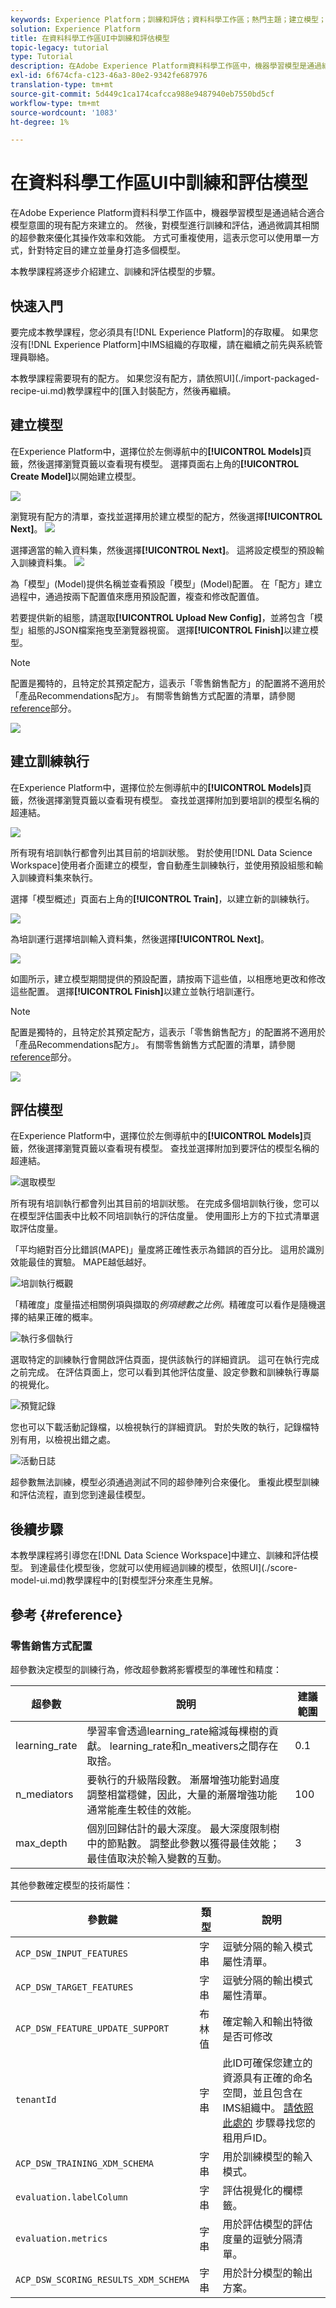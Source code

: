 ```yaml
---
keywords: Experience Platform；訓練和評估；資料科學工作區；熱門主題；建立模型；建立培訓運行
solution: Experience Platform
title: 在資料科學工作區UI中訓練和評估模型
topic-legacy: tutorial
type: Tutorial
description: 在Adobe Experience Platform資料科學工作區中，機器學習模型是通過結合適合模型意圖的現有配方來建立的。 然後，對模型進行訓練和評估，通過微調其相關的超參數來優化其操作效率和效能。 方式可重複使用，這表示您可以使用單一方式，針對特定目的建立並量身打造多個模型。
exl-id: 6f674cfa-c123-46a3-80e2-9342fe687976
translation-type: tm+mt
source-git-commit: 5d449c1ca174cafcca988e9487940eb7550bd5cf
workflow-type: tm+mt
source-wordcount: '1083'
ht-degree: 1%

---
```


# 在資料科學工作區UI中訓練和評估模型

在Adobe Experience Platform資料科學工作區中，機器學習模型是通過結合適合模型意圖的現有配方來建立的。 然後，對模型進行訓練和評估，通過微調其相關的超參數來優化其操作效率和效能。 方式可重複使用，這表示您可以使用單一方式，針對特定目的建立並量身打造多個模型。

本教學課程將逐步介紹建立、訓練和評估模型的步驟。

## 快速入門

要完成本教學課程，您必須具有[!DNL Experience Platform]的存取權。 如果您沒有[!DNL Experience Platform]中IMS組織的存取權，請在繼續之前先與系統管理員聯絡。

本教學課程需要現有的配方。 如果您沒有配方，請依照UI](./import-packaged-recipe-ui.md)教學課程中的[匯入封裝配方，然後再繼續。

## 建立模型

在Experience Platform中，選擇位於左側導航中的&#x200B;**[!UICONTROL Models]**&#x200B;頁籤，然後選擇瀏覽頁籤以查看現有模型。 選擇頁面右上角的&#x200B;**[!UICONTROL Create Model]**&#x200B;以開始建立模型。

![](../images/models-recipes/train-evaluate-ui/models_browse.png)

瀏覽現有配方的清單，查找並選擇用於建立模型的配方，然後選擇&#x200B;**[!UICONTROL Next]**。
![](../images/models-recipes/train-evaluate-ui/select_recipe.png)

選擇適當的輸入資料集，然後選擇&#x200B;**[!UICONTROL Next]**。 這將設定模型的預設輸入訓練資料集。
![](../images/models-recipes/train-evaluate-ui/select_dataset.png)

為「模型」(Model)提供名稱並查看預設「模型」(Model)配置。 在「配方」建立過程中，通過按兩下配置值來應用預設配置，複查和修改配置值。

若要提供新的組態，請選取&#x200B;**[!UICONTROL Upload New Config]**，並將包含「模型」組態的JSON檔案拖曳至瀏覽器視窗。 選擇&#x200B;**[!UICONTROL Finish]**&#x200B;以建立模型。

>[!NOTE]
>
>配置是獨特的，且特定於其預定配方，這表示「零售銷售配方」的配置將不適用於「產品Recommendations配方」。 有關零售銷售方式配置的清單，請參閱[reference](#reference)部分。

![](../images/models-recipes/train-evaluate-ui/name_and_configure.png)

## 建立訓練執行

在Experience Platform中，選擇位於左側導航中的&#x200B;**[!UICONTROL Models]**&#x200B;頁籤，然後選擇瀏覽頁籤以查看現有模型。 查找並選擇附加到要培訓的模型名稱的超連結。

![](../images/models-recipes/train-evaluate-ui/model-hyperlink.png)

所有現有培訓執行都會列出其目前的培訓狀態。 對於使用[!DNL Data Science Workspace]使用者介面建立的模型，會自動產生訓練執行，並使用預設組態和輸入訓練資料集來執行。

選擇「模型概述」頁面右上角的&#x200B;**[!UICONTROL Train]**，以建立新的訓練執行。

![](../images/models-recipes/train-evaluate-ui/model_overview.png)

為培訓運行選擇培訓輸入資料集，然後選擇&#x200B;**[!UICONTROL Next]**。

![](../images/models-recipes/train-evaluate-ui/training_input.png)

如圖所示，建立模型期間提供的預設配置，請按兩下這些值，以相應地更改和修改這些配置。 選擇&#x200B;**[!UICONTROL Finish]**&#x200B;以建立並執行培訓運行。

>[!NOTE]
>
>配置是獨特的，且特定於其預定配方，這表示「零售銷售配方」的配置將不適用於「產品Recommendations配方」。 有關零售銷售方式配置的清單，請參閱[reference](#reference)部分。

![](../images/models-recipes/train-evaluate-ui/training_configuration.png)


## 評估模型

在Experience Platform中，選擇位於左側導航中的&#x200B;**[!UICONTROL Models]**&#x200B;頁籤，然後選擇瀏覽頁籤以查看現有模型。 查找並選擇附加到要評估的模型名稱的超連結。

![選取模型](../images/models-recipes/train-evaluate-ui/model-hyperlink.png)

所有現有培訓執行都會列出其目前的培訓狀態。 在完成多個培訓執行後，您可以在模型評估圖表中比較不同培訓執行的評估度量。 使用圖形上方的下拉式清單選取評估度量。

「平均絕對百分比錯誤(MAPE)」量度將正確性表示為錯誤的百分比。 這用於識別效能最佳的實驗。 MAPE越低越好。

![培訓執行概觀](../images/models-recipes/train-evaluate-ui/complete_training_run.png)

「精確度」度量描述相關例項與擷取的&#x200B;*例項總數之比例。*&#x200B;精確度可以看作是隨機選擇的結果正確的概率。

![執行多個執行](../images/models-recipes/train-evaluate-ui/multiple_training_runs.png)

選取特定的訓練執行會開啟評估頁面，提供該執行的詳細資訊。 這可在執行完成之前完成。 在評估頁面上，您可以看到其他評估度量、設定參數和訓練執行專屬的視覺化。

![預覽記錄](../images/models-recipes/train-evaluate-ui/evaluate_training.png)

您也可以下載活動記錄檔，以檢視執行的詳細資訊。 對於失敗的執行，記錄檔特別有用，以檢視出錯之處。

![活動日誌](../images/models-recipes/train-evaluate-ui/activity_logs.png)

超參數無法訓練，模型必須通過測試不同的超參陣列合來優化。 重複此模型訓練和評估流程，直到您到達最佳模型。

## 後續步驟

本教學課程將引導您在[!DNL Data Science Workspace]中建立、訓練和評估模型。 到達最佳化模型後，您就可以使用經過訓練的模型，依照UI](./score-model-ui.md)教學課程中的[對模型評分來產生見解。

## 參考 {#reference}

### 零售銷售方式配置

超參數決定模型的訓練行為，修改超參數將影響模型的準確性和精度：

| 超參數 | 說明 | 建議範圍 |
--- | --- | ---
| learning_rate | 學習率會透過learning_rate縮減每棵樹的貢獻。 learning_rate和n_meativers之間存在取捨。 | 0.1 | [2 - 10] /估計數 |
| n_mediators | 要執行的升級階段數。 漸層增強功能對過度調整相當穩健，因此，大量的漸層增強功能通常能產生較佳的效能。 | 100 | 100 - 1000 |
| max_depth | 個別回歸估計的最大深度。 最大深度限制樹中的節點數。 調整此參數以獲得最佳效能；最佳值取決於輸入變數的互動。 | 3 | 4 - 10 |

其他參數確定模型的技術屬性：

| 參數鍵 | 類型 | 說明 |
| ----- | ----- | ----- |
| `ACP_DSW_INPUT_FEATURES` | 字串 | 逗號分隔的輸入模式屬性清單。 |
| `ACP_DSW_TARGET_FEATURES` | 字串 | 逗號分隔的輸出模式屬性清單。 |
| `ACP_DSW_FEATURE_UPDATE_SUPPORT` | 布林值 | 確定輸入和輸出特徵是否可修改 |
| `tenantId` | 字串 | 此ID可確保您建立的資源具有正確的命名空間，並且包含在IMS組織中。 [請依照此處的](../../xdm/api/getting-started.md#know-your-tenant_id) 步驟尋找您的租用戶ID。 |
| `ACP_DSW_TRAINING_XDM_SCHEMA` | 字串 | 用於訓練模型的輸入模式。 |
| `evaluation.labelColumn` | 字串 | 評估視覺化的欄標籤。 |
| `evaluation.metrics` | 字串 | 用於評估模型的評估度量的逗號分隔清單。 |
| `ACP_DSW_SCORING_RESULTS_XDM_SCHEMA` | 字串 | 用於計分模型的輸出方案。 |
